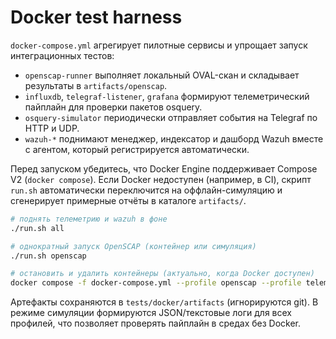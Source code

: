 # Docker test harness

`docker-compose.yml` агрегирует пилотные сервисы и упрощает запуск интеграционных тестов:

- `openscap-runner` выполняет локальный OVAL-скан и складывает результаты в `artifacts/openscap`.
- `influxdb`, `telegraf-listener`, `grafana` формируют телеметрический пайплайн для проверки пакетов osquery.
- `osquery-simulator` периодически отправляет события на Telegraf по HTTP и UDP.
- `wazuh-*` поднимают менеджер, индексатор и дашборд Wazuh вместе с агентом, который регистрируется автоматически.

Перед запуском убедитесь, что Docker Engine поддерживает Compose V2 (`docker compose`). Если Docker недоступен (например, в CI),
скрипт `run.sh` автоматически переключится на оффлайн-симуляцию и сгенерирует примерные отчёты в каталоге `artifacts/`.

```bash
# поднять телеметрию и wazuh в фоне
./run.sh all

# однократный запуск OpenSCAP (контейнер или симуляция)
./run.sh openscap

# остановить и удалить контейнеры (актуально, когда Docker доступен)
docker compose -f docker-compose.yml --profile openscap --profile telemetry --profile wazuh down
```

Артефакты сохраняются в `tests/docker/artifacts` (игнорируются git). В режиме симуляции формируются JSON/текстовые логи для всех
профилей, что позволяет проверять пайплайн в средах без Docker.
